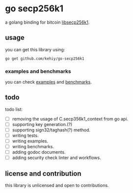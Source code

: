# go secp256k1

a golang binding for bitcoin [libsecp256k1](https://github.com/bitcoin-core/secp256k1).

## usage

you can get this library using:

```sh
go get github.com/kehiy/go-secp256k1
```

### examples and benchmarks

you can check [examples](./example/) and [benchmarks](./benchmark/).

## todo

todo list:

- [ ] removing the usage of C.secp356k1_context from go api.
- [ ] supporting key generation.(?)
- [ ] supporting sign32/taghash(?) method.
- [ ] writing tests.
- [ ] writing examples.
- [ ] writing benchmarks.
- [ ] adding godoc documents.
- [ ] adding security check linter and workflows.

## license and contribution

this library is unlicensed and open to contributions.
